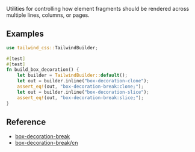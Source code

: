 Utilities for controlling how element fragments should be rendered across multiple lines, columns, or pages.

## Examples

```rust
use tailwind_css::TailwindBuilder;

#[test]
#[test]
fn build_box_decoration() {
    let builder = TailwindBuilder::default();
    let out = builder.inline("box-decoration-clone");
    assert_eq!(out, "box-decoration-break:clone;");
    let out = builder.inline("box-decoration-slice");
    assert_eq!(out, "box-decoration-break:slice;");
}
```

## Reference

- [box-decoration-break](https://tailwindcss.com/docs/box-decoration-break)
- [box-decoration-break/cn](https://tailwindcss.cn/docs/box-decoration-break)
